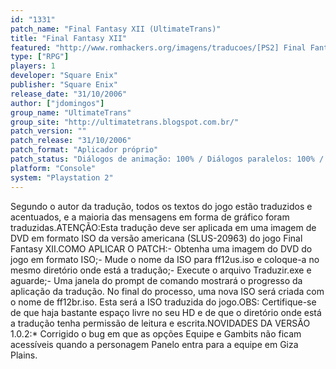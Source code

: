 ```yaml
---
id: "1331"
patch_name: "Final Fantasy XII (UltimateTrans)"
title: "Final Fantasy XII"
featured: "http://www.romhackers.org/imagens/traducoes/[PS2] Final Fantasy XII - UltimateTrans - 1.jpg"
type: ["RPG"]
players: 1
developer: "Square Enix"
publisher: "Square Enix"
release_date: "31/10/2006"
author: ["jdomingos"]
group_name: "UltimateTrans"
group_site: "http://ultimatetrans.blogspot.com.br/"
patch_version: ""
patch_release: "31/10/2006"
patch_format: "Aplicador próprio"
patch_status: "Diálogos de animação: 100% / Diálogos paralelos: 100% / Pequenos tutoriais: 100% / Texto do menu: 100% / Armas e acessórios: 100% / Gráfico e cenários: 90% / Notas do clã: 100%"
platform: "Console"
system: "Playstation 2"
---
```


Segundo o autor da tradução, todos os textos do jogo estão traduzidos e acentuados, e a maioria das mensagens em forma de gráfico foram traduzidas.ATENÇÃO:Esta tradução deve ser aplicada em uma imagem de DVD em formato ISO da versão americana (SLUS-20963) do jogo Final Fantasy XII.COMO APLICAR O PATCH:- Obtenha uma imagem do DVD do jogo em formato ISO;- Mude o nome da ISO para ff12us.iso e coloque-a no mesmo diretório onde está a tradução;- Execute o arquivo Traduzir.exe e aguarde;- Uma janela do prompt de comando mostrará o progresso da aplicação da tradução. No final do processo, uma nova ISO será criada com o nome de ff12br.iso. Esta será a ISO traduzida do jogo.OBS: Certifique-se de que haja bastante espaço livre no seu HD e de que o diretório onde está a tradução tenha permissão de leitura e escrita.NOVIDADES DA VERSÃO 1.0.2:* Corrigido o bug em que as opções Equipe e Gambits não ficam acessíveis quando a personagem Panelo entra para a equipe em Giza Plains.